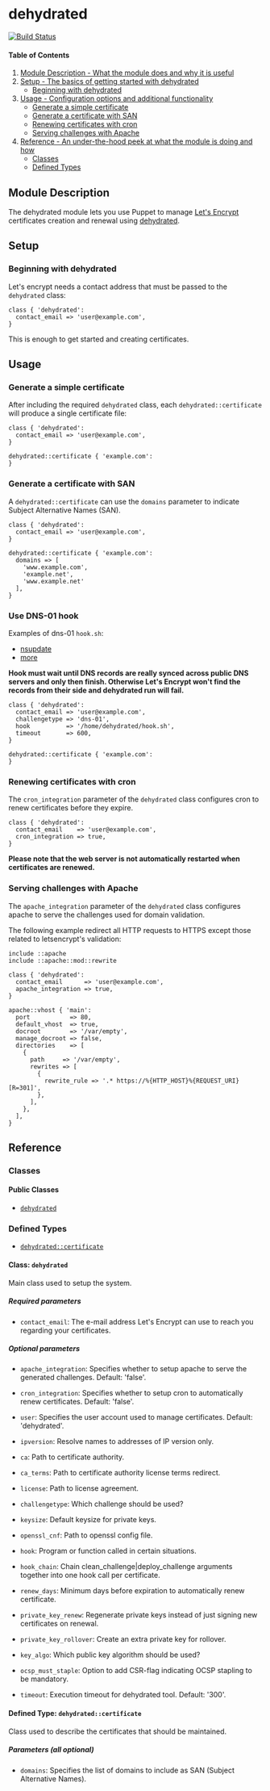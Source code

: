 # dehydrated

[![Build Status](https://travis-ci.org/opus-codium/puppet-dehydrated.svg?branch=master)](https://travis-ci.org/opus-codium/puppet-dehydrated)

#### Table of Contents

1. [Module Description - What the module does and why it is useful](#module-description)
2. [Setup - The basics of getting started with dehydrated](#setup)
    * [Beginning with dehydrated](#beginning-with-dehydrated)
3. [Usage - Configuration options and additional functionality](#usage)
    * [Generate a simple certificate](#generate-a-simple-certificate)
    * [Generate a certificate with SAN](#generate-a-certificate-with-san)
    * [Renewing certificates with cron](#renewing-certificates-with-cron)
    * [Serving challenges with Apache](#serving-challenges-with-apache)
4. [Reference - An under-the-hood peek at what the module is doing and how](#reference)
    * [Classes](#classes)
    * [Defined Types](#defined-types)

## Module Description

The dehydrated module lets you use Puppet to manage [Let's Encrypt](https://letsencrypt.org/) certificates creation and renewal using [dehydrated](https://github.com/lukas2511/dehydrated).

## Setup

### Beginning with dehydrated

Let's encrypt needs a contact address that must be passed to the `dehydrated` class:

```puppet
class { 'dehydrated':
  contact_email => 'user@example.com',
}
```

This is enough to get started and creating certificates.

## Usage

### Generate a simple certificate

After including the required `dehydrated` class, each `dehydrated::certificate` will produce a single certificate file:

```puppet
class { 'dehydrated':
  contact_email => 'user@example.com',
}

dehydrated::certificate { 'example.com':
}
```

### Generate a certificate with SAN

A `dehydrated::certificate` can use the `domains` parameter to indicate Subject Alternative Names (SAN).

```puppet
class { 'dehydrated':
  contact_email => 'user@example.com',
}

dehydrated::certificate { 'example.com':
  domains => [
    'www.example.com',
    'example.net',
    'www.example.net'
  ],
}
```

### Use DNS-01 hook

Examples of dns-01 `hook.sh`:
* [nsupdate](https://github.com/lukas2511/dehydrated/blob/master/docs/examples/hook.sh)
* [more](https://github.com/lukas2511/dehydrated/wiki/Examples-for-DNS-01-hooks)

**Hook must wait until DNS records are really synced across public DNS servers and only
then finish. Otherwise Let's Encrypt won't find the records from their side and dehydrated
run will fail.**

```puppet
class { 'dehydrated':
  contact_email => 'user@example.com',
  challengetype => 'dns-01',
  hook          => '/home/dehydrated/hook.sh',
  timeout       => 600,
}

dehydrated::certificate { 'example.com':
}
```

### Renewing certificates with cron

The `cron_integration` parameter of the `dehydrated` class configures cron to renew certificates before they expire.

```puppet
class { 'dehydrated':
  contact_email    => 'user@example.com',
  cron_integration => true,
}
```

**Please note that the web server is not automatically restarted when certificates are renewed.**

### Serving challenges with Apache

The `apache_integration` parameter of the `dehydrated` class configures apache to serve the challenges used for domain validation.

The following example redirect all HTTP requests to HTTPS except those related to letsencrypt's validation:

```puppet
include ::apache
include ::apache::mod::rewrite

class { 'dehydrated':
  contact_email      => 'user@example.com',
  apache_integration => true,
}

apache::vhost { 'main':
  port           => 80,
  default_vhost  => true,
  docroot        => '/var/empty',
  manage_docroot => false,
  directories    => [
    {
      path     => '/var/empty',
      rewrites => [
        {
          rewrite_rule => '.* https://%{HTTP_HOST}%{REQUEST_URI} [R=301]',
        },
      ],
    },
  ],
}
```

## Reference

### Classes

#### Public Classes

* [`dehydrated`](#class-dehydrated)

### Defined Types

* [`dehydrated::certificate`](#defined-type-dehydratedcertificate)

#### Class: `dehydrated`

Main class used to setup the system.

##### Required parameters

* `contact_email`: The e-mail address Let's Encrypt can use to reach you regarding your certificates.

##### Optional parameters

* `apache_integration`: Specifies whether to setup apache to serve the generated challenges. Default: 'false'.
* `cron_integration`: Specifies whether to setup cron to automatically renew certificates. Default: 'false'.
* `user`: Specifies the user account used to manage certificates. Default: 'dehydrated'.

* `ipversion`: Resolve names to addresses of IP version only.
* `ca`: Path to certificate authority.
* `ca_terms`: Path to certificate authority license terms redirect.
* `license`: Path to license agreement.
* `challengetype`: Which challenge should be used?
* `keysize`: Default keysize for private keys.
* `openssl_cnf`: Path to openssl config file.
* `hook`: Program or function called in certain situations.
* `hook_chain`: Chain clean_challenge|deploy_challenge arguments together into one hook call per certificate.
* `renew_days`: Minimum days before expiration to automatically renew certificate.
* `private_key_renew`: Regenerate private keys instead of just signing new certificates on renewal.
* `private_key_rollover`: Create an extra private key for rollover.
* `key_algo`: Which public key algorithm should be used?
* `ocsp_must_staple`: Option to add CSR-flag indicating OCSP stapling to be mandatory.
* `timeout`: Execution timeout for dehydrated tool. Default: '300'.

#### Defined Type: `dehydrated::certificate`

Class used to describe the certificates that should be maintained.

##### Parameters (all optional)

* `domains`: Specifies the list of domains to include as SAN (Subject Alternative Names).
